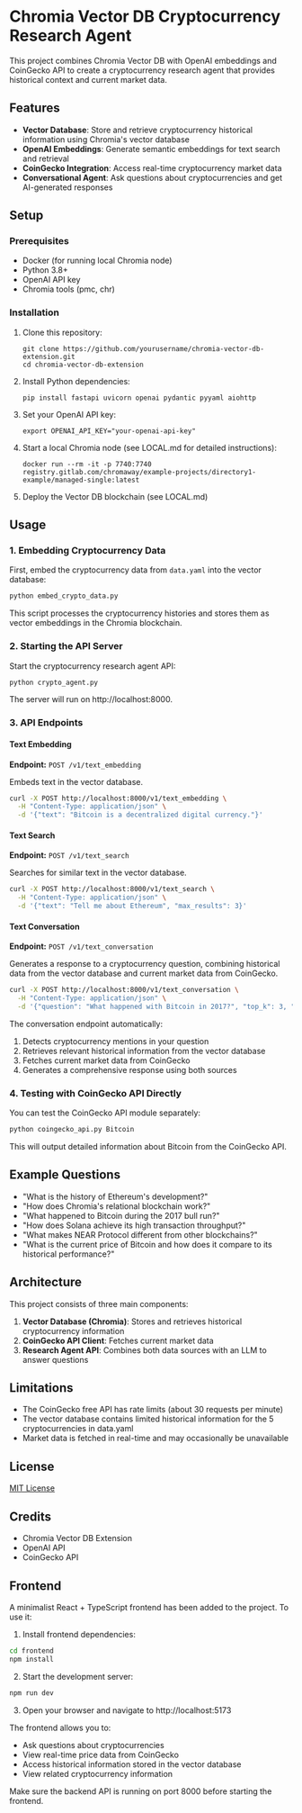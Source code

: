 # Chromia Vector DB Cryptocurrency Research Agent

This project combines Chromia Vector DB with OpenAI embeddings and CoinGecko API to create a cryptocurrency research agent that provides historical context and current market data.

## Features

- **Vector Database**: Store and retrieve cryptocurrency historical information using Chromia's vector database
- **OpenAI Embeddings**: Generate semantic embeddings for text search and retrieval
- **CoinGecko Integration**: Access real-time cryptocurrency market data
- **Conversational Agent**: Ask questions about cryptocurrencies and get AI-generated responses

## Setup

### Prerequisites

- Docker (for running local Chromia node)
- Python 3.8+
- OpenAI API key
- Chromia tools (pmc, chr)

### Installation

1. Clone this repository:
   ```
   git clone https://github.com/yourusername/chromia-vector-db-extension.git
   cd chromia-vector-db-extension
   ```

2. Install Python dependencies:
   ```
   pip install fastapi uvicorn openai pydantic pyyaml aiohttp
   ```

3. Set your OpenAI API key:
   ```
   export OPENAI_API_KEY="your-openai-api-key"
   ```

4. Start a local Chromia node (see LOCAL.md for detailed instructions):
   ```
   docker run --rm -it -p 7740:7740 registry.gitlab.com/chromaway/example-projects/directory1-example/managed-single:latest
   ```

5. Deploy the Vector DB blockchain (see LOCAL.md)

## Usage

### 1. Embedding Cryptocurrency Data

First, embed the cryptocurrency data from `data.yaml` into the vector database:

```bash
python embed_crypto_data.py
```

This script processes the cryptocurrency histories and stores them as vector embeddings in the Chromia blockchain.

### 2. Starting the API Server

Start the cryptocurrency research agent API:

```bash
python crypto_agent.py
```

The server will run on http://localhost:8000.

### 3. API Endpoints

#### Text Embedding

**Endpoint:** `POST /v1/text_embedding`

Embeds text in the vector database.

```bash
curl -X POST http://localhost:8000/v1/text_embedding \
  -H "Content-Type: application/json" \
  -d '{"text": "Bitcoin is a decentralized digital currency."}'
```

#### Text Search

**Endpoint:** `POST /v1/text_search`

Searches for similar text in the vector database.

```bash
curl -X POST http://localhost:8000/v1/text_search \
  -H "Content-Type: application/json" \
  -d '{"text": "Tell me about Ethereum", "max_results": 3}'
```

#### Text Conversation

**Endpoint:** `POST /v1/text_conversation`

Generates a response to a cryptocurrency question, combining historical data from the vector database and current market data from CoinGecko.

```bash
curl -X POST http://localhost:8000/v1/text_conversation \
  -H "Content-Type: application/json" \
  -d '{"question": "What happened with Bitcoin in 2017?", "top_k": 3, "coin_name": "Bitcoin"}'
```

The conversation endpoint automatically:
1. Detects cryptocurrency mentions in your question
2. Retrieves relevant historical information from the vector database
3. Fetches current market data from CoinGecko
4. Generates a comprehensive response using both sources

### 4. Testing with CoinGecko API Directly

You can test the CoinGecko API module separately:

```bash
python coingecko_api.py Bitcoin
```

This will output detailed information about Bitcoin from the CoinGecko API.

## Example Questions

- "What is the history of Ethereum's development?"
- "How does Chromia's relational blockchain work?"
- "What happened to Bitcoin during the 2017 bull run?"
- "How does Solana achieve its high transaction throughput?"
- "What makes NEAR Protocol different from other blockchains?"
- "What is the current price of Bitcoin and how does it compare to its historical performance?"

## Architecture

This project consists of three main components:

1. **Vector Database (Chromia)**: Stores and retrieves historical cryptocurrency information
2. **CoinGecko API Client**: Fetches current market data
3. **Research Agent API**: Combines both data sources with an LLM to answer questions

## Limitations

- The CoinGecko free API has rate limits (about 30 requests per minute)
- The vector database contains limited historical information for the 5 cryptocurrencies in data.yaml
- Market data is fetched in real-time and may occasionally be unavailable

## License

[MIT License](LICENSE)

## Credits

- Chromia Vector DB Extension
- OpenAI API
- CoinGecko API

## Frontend

A minimalist React + TypeScript frontend has been added to the project. To use it:

1. Install frontend dependencies:
```bash
cd frontend
npm install
```

2. Start the development server:
```bash
npm run dev
```

3. Open your browser and navigate to http://localhost:5173

The frontend allows you to:
- Ask questions about cryptocurrencies
- View real-time price data from CoinGecko
- Access historical information stored in the vector database
- View related cryptocurrency information

Make sure the backend API is running on port 8000 before starting the frontend.